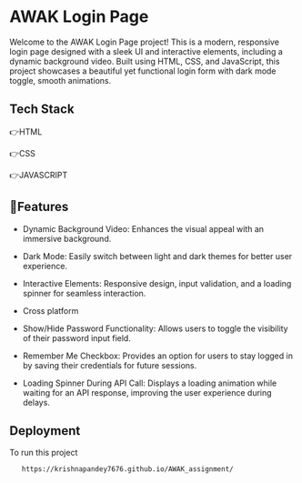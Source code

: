 
# AWAK Login Page
Welcome to the AWAK Login Page project! This is a modern, responsive login page designed with a sleek UI and interactive elements, including a dynamic background video. Built using HTML, CSS, and JavaScript, this project showcases a beautiful yet functional login form with dark mode toggle, smooth animations.




## Tech Stack

👉HTML

👉CSS

👉JAVASCRIPT


## 🔋Features

- Dynamic Background Video: Enhances the visual appeal with an immersive background.
- Dark Mode: Easily switch between light and dark themes for better user experience.
- Interactive Elements: Responsive design, input validation, and a loading spinner for seamless interaction.
- Cross platform
- Show/Hide Password Functionality: Allows users to toggle the visibility of their password input field.

- Remember Me Checkbox: Provides an option for users to stay logged in by saving their credentials for future sessions.

 - Loading Spinner During API Call: Displays a loading animation while waiting for an API response, improving the user experience during delays.



## Deployment

To run this project

```bash
   https://krishnapandey7676.github.io/AWAK_assignment/
```

